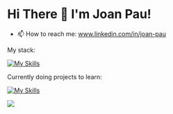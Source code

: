 # Hi There 👋 I'm Joan Pau!

- 📫 How to reach me: www.linkedin.com/in/joan-pau

My stack:

[![My Skills](https://skillicons.dev/icons?i=py,aws,figma,html,css,git,docker,pytorch,tensorflow,postgres,mysql)](https://skillicons.dev)

Currently doing projects to learn: 

[![My Skills](https://skillicons.dev/icons?i=js,java,kotlin,nodejs,react&theme=light)](https://skillicons.dev)


<img src="https://github-readme-stats.vercel.app/api?username=j0anpau&&show_icons=true&title_color=ffffff&icon_color=bb2acf&text_color=daf7dc&bg_color=151515">

